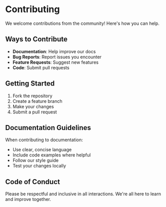 # Contributing

We welcome contributions from the community! Here's how you can help.

## Ways to Contribute

- **Documentation**: Help improve our docs
- **Bug Reports**: Report issues you encounter
- **Feature Requests**: Suggest new features
- **Code**: Submit pull requests

## Getting Started

1. Fork the repository
2. Create a feature branch
3. Make your changes
4. Submit a pull request

## Documentation Guidelines

When contributing to documentation:

- Use clear, concise language
- Include code examples where helpful
- Follow our style guide
- Test your changes locally

## Code of Conduct

Please be respectful and inclusive in all interactions. We're all here to learn and improve together.
